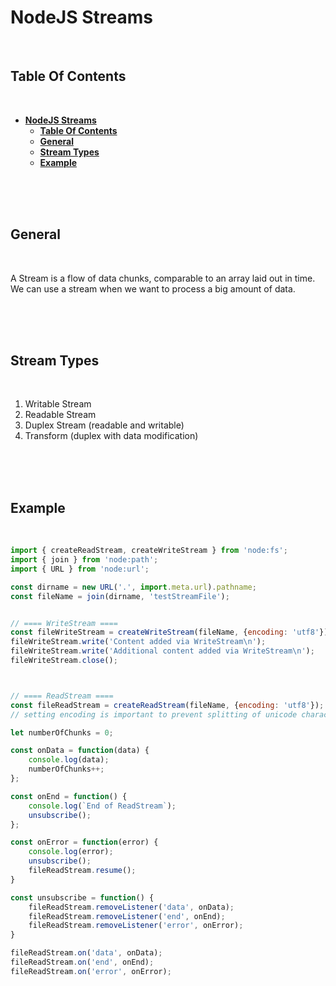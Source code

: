 # **NodeJS Streams**
<br>

## **Table Of Contents**
<br>

- [**NodeJS Streams**](#nodejs-streams)
  - [**Table Of Contents**](#table-of-contents)
  - [**General**](#general)
  - [**Stream Types**](#stream-types)
  - [**Example**](#example)

<br>
<br>
<br>

## **General**
<br>

A Stream is a flow of data chunks, comparable to an array laid out in time. We can use a stream when we want to process a big amount of data.

<br>
<br>
<br>

## **Stream Types**
<br>

1. Writable Stream
2. Readable Stream
3. Duplex Stream (readable and writable)
4. Transform (duplex with data modification)

<br>
<br>
<br>

## **Example**
<br>

```javascript
import { createReadStream, createWriteStream } from 'node:fs';
import { join } from 'node:path';
import { URL } from 'node:url';

const dirname = new URL('.', import.meta.url).pathname;
const fileName = join(dirname, 'testStreamFile');


// ==== WriteStream ====
const fileWriteStream = createWriteStream(fileName, {encoding: 'utf8'});
fileWriteStream.write('Content added via WriteStream\n');
fileWriteStream.write('Additional content added via WriteStream\n');
fileWriteStream.close();



// ==== ReadStream ====
const fileReadStream = createReadStream(fileName, {encoding: 'utf8'});
// setting encoding is important to prevent splitting of unicode characters between chunks

let numberOfChunks = 0;

const onData = function(data) {
    console.log(data);
    numberOfChunks++;
};

const onEnd = function() {
    console.log(`End of ReadStream`);
    unsubscribe();
};

const onError = function(error) {
    console.log(error);
    unsubscribe();
    fileReadStream.resume();
}

const unsubscribe = function() {
    fileReadStream.removeListener('data', onData);
    fileReadStream.removeListener('end', onEnd);
    fileReadStream.removeListener('error', onError);
}

fileReadStream.on('data', onData);
fileReadStream.on('end', onEnd);
fileReadStream.on('error', onError);
```